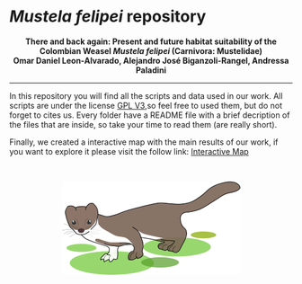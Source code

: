 # _Mustela felipei_ repository

<p align=center>
  <b>There and back again: Present and future habitat suitability of the Colombian Weasel <i>Mustela felipei</i> (Carnivora: Mustelidae)</b></br>
  <b>Omar Daniel Leon-Alvarado, Alejandro José Biganzoli-Rangel, Andressa Paladini</b></br>
</p>

***
In this repository you will find all the scripts and data used in our work. All scripts are under the license [GPL V3](https://www.gnu.org/licenses/gpl-3.0.html),so feel free to used them, but do not forget to cites us. Every folder have a README file with a brief decription of the files that are inside, so take your time to read them (are really short).

Finally, we created a interactive map with the main results of our work, if you want to explore it please visit the follow link: [Interactive Map](https://rpubs.com/oleon12/683824)

</br>
<p align=center>
<img src="mf_d.png"/>
</p>

